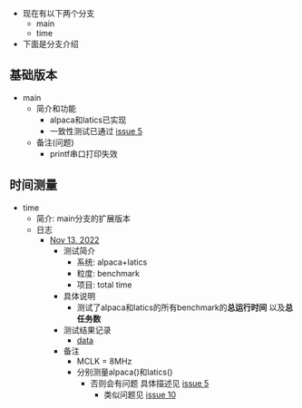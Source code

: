 - 现在有以下两个分支
	- main
	- time
- 下面是分支介绍

## 基础版本
- main 
	- 简介和功能
		- alpaca和latics已实现 
		- 一致性测试已通过 [issue 5](https://github.com/Yuano0o/alpaca/issues/5)
	- 备注(问题)
		- printf串口打印失效

## 时间测量
- time
	- 简介: main分支的扩展版本
	- 日志
		- [Nov 13, 2022](https://github.com/Yuano0o/alpaca/commit/9aaad2cbe0629667e9fd15a437287fca8db777db) 
			- 测试简介
				- 系统: alpaca+latics 
				- 粒度: benchmark
				- 项目: total time  
			- 具体说明
				- 测试了alpaca和latics的所有benchmark的**总运行时间** 以及**总任务数** 
			- 测试结果记录
				- [data](https://github.com/Yuano0o/alpaca/tree/time/data "data")
			- 备注 
				-  MCLK = 8MHz
				- 分别测量alpaca()和latics() 
					- 否则会有问题 具体描述见 [issue 5](https://github.com/Yuano0o/alpaca/issues/5)
						- 类似问题见 [issue 10](https://github.com/Yuano0o/alpaca/issues/10)

